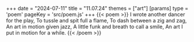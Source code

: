 +++
date = "2024-07-11"
title = "11.07.24"
themes = ["art"]
[params]
  type = 'poem'
  pageKey = 'src/poem.js'
+++
{{< poem >}}
I wrote another dancer for the play,
To tussle and spit full a flame,
To dash between a zig and zag,
An art in motion given jazz,
A little funk and breath to call a smile,
An art I put in motion for a while.
{{< /poem >}}